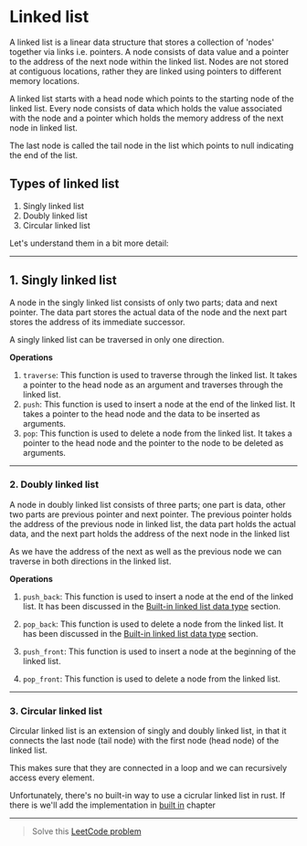 # Linked list

A linked list is a linear data structure that stores a collection of 'nodes' together via links i.e. pointers. A node consists of data value and a pointer to the address of the next node within the linked list. Nodes are not stored at contiguous locations, rather they are linked using pointers to different memory locations.

A linked list starts with a head node which points to the starting node of the linked list. Every node consists of data which holds the value associated with the node and a pointer which holds the memory address of the next node in linked list.

The last node is called the tail node in the list which points to null indicating the end of the list.

## Types of linked list

1. Singly linked list
2. Doubly linked list
3. Circular linked list

Let's understand them in a bit more detail:
<hr>

## 1. Singly linked list

A node in the singly linked list consists of only two parts; data and next pointer. The data part stores the actual data of the node and the next part stores the address of its immediate successor.

A singly linked list can be traversed in only one direction.

**Operations**

1. `traverse`: This function is used to traverse through the linked list. It takes a pointer to the head node as an argument and traverses through the linked list.
2. `push`: This function is used to insert a node at the end of the linked list. It takes a pointer to the head node and the data to be inserted as arguments.
3. `pop`: This function is used to delete a node from the linked list. It takes a pointer to the head node and the pointer to the node to be deleted as arguments.

<hr>

<!-- Let's see how we can define a node using the `struct` keyword:

```rust,ignore
{{#include ./struct.rs:struct}}
```
We have defined a node of generic type `T` which can hold any type of data. -->

### 2. Doubly linked list

A node in doubly linked list consists of three parts; one part is data, other two parts are previous pointer and next pointer. The previous pointer holds the address of the previous node in linked list, the data part holds the actual data, and the next part holds the address of the next node in the linked list

As we have the address of the next as well as the previous node we can traverse in both directions in the linked list.

**Operations**

1. `push_back`: This function is used to insert a node at the end of the linked list. It has been discussed in the [Built-in linked list data type](#1-built-in-linked-list) section.
2. `pop_back`: This function is used to delete a node from the linked list. It has been discussed in the [Built-in linked list data type](#1-built-in-linked-list) section.

3. `push_front`: This function is used to insert a node at the beginning of the linked list.

4. `pop_front`: This function is used to delete a node from the linked list.

<hr>

### 3. Circular linked list

Circular linked list is an extension of singly and doubly linked list, in that it connects the last node (tail node) with the first node (head node) of the linked list.

This makes sure that they are connected in a loop and we can recursively access every element.

Unfortunately, there's no built-in way to use a cicrular linked list in rust. If there is we'll add the implementation in [built in](./built_in.md) chapter

<hr>

> Solve this [LeetCode problem](https://leetcode.com/problems/linked-list-components/description/)